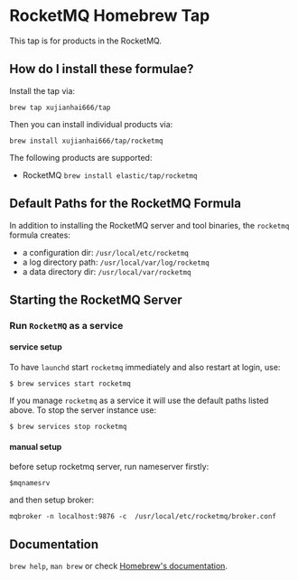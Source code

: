 # RocketMQ Homebrew Tap

This tap is for products in the RocketMQ.

## How do I install these formulae?

Install the tap via:

    brew tap xujianhai666/tap

Then you can install individual products via:

    brew install xujianhai666/tap/rocketmq

The following products are supported:

* RocketMQ `brew install elastic/tap/rocketmq`

## Default Paths for the RocketMQ Formula

In addition to installing the RocketMQ server and tool binaries, the `rocketmq` formula creates:

 * a configuration dir: `/usr/local/etc/rocketmq`
 * a log directory path: `/usr/local/var/log/rocketmq`
 * a data directory dir: `/usr/local/var/rocketmq`

## Starting the RocketMQ Server

### Run `RocketMQ` as a service

#### service setup 

To have `launchd` start `rocketmq` immediately and also restart at login, use:

```
$ brew services start rocketmq
```
If you manage `rocketmq` as a service it will use the default paths listed above. To stop the server instance use:

```
$ brew services stop rocketmq
```

#### manual setup 

before setup rocketmq server, run nameserver firstly:

```
$mqnamesrv
```

and then setup broker:

```
mqbroker -n localhost:9876 -c  /usr/local/etc/rocketmq/broker.conf
```

## Documentation
`brew help`, `man brew` or check [Homebrew's documentation](https://github.com/Homebrew/brew/blob/master/docs/README.md).